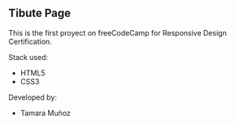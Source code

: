 ## Tibute Page

This is the first proyect on freeCodeCamp for Responsive Design Certification.

Stack used:
- HTML5
- CSS3

Developed by:
- Tamara Muñoz